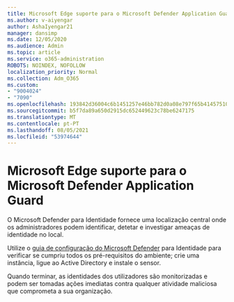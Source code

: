 ```yaml
---
title: Microsoft Edge suporte para o Microsoft Defender Application Guard
ms.author: v-aiyengar
author: AshaIyengar21
manager: dansimp
ms.date: 12/05/2020
ms.audience: Admin
ms.topic: article
ms.service: o365-administration
ROBOTS: NOINDEX, NOFOLLOW
localization_priority: Normal
ms.collection: Adm_O365
ms.custom:
- "9004024"
- "7090"
ms.openlocfilehash: 193842d36004c6b1451257e46bb782d0a08e797f65b41457510339fb90aa7083
ms.sourcegitcommit: b5f7da89a650d2915dc652449623c78be6247175
ms.translationtype: MT
ms.contentlocale: pt-PT
ms.lasthandoff: 08/05/2021
ms.locfileid: "53974644"
---
```

# <a name="microsoft-edges-support-for-microsoft-defender-application-guard"></a>Microsoft Edge suporte para o Microsoft Defender Application Guard

O Microsoft Defender para Identidade fornece uma localização central onde os administradores podem identificar, detetar e investigar ameaças de identidade no local. 

Utilize o [guia de configuração do Microsoft Defender](https://admin.microsoft.com/AdminPortal/Home?#/modernonboarding/microsoftdefenderforidentitysetupguide) para Identidade para verificar se cumpriu todos os pré-requisitos do ambiente; crie uma instância, ligue ao Active Directory e instale o sensor. 

Quando terminar, as identidades dos utilizadores são monitorizadas e podem ser tomadas ações imediatas contra qualquer atividade maliciosa que comprometa a sua organização.
